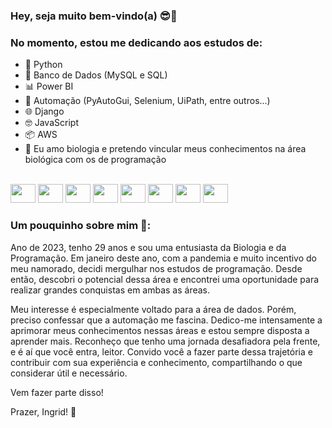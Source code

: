 ### Hey, seja muito bem-vindo(a) 😎🚀

### No momento, estou me dedicando aos estudos de:

- 🐍 Python
- 💾 Banco de Dados (MySQL e SQL)
- 📊 Power BI 
- 🤖 Automação (PyAutoGui, Selenium, UiPath, entre outros...)
- 🌐 Django
- 🤓 JavaScript
- 📦 AWS
- 🧬 Eu amo biologia e pretendo vincular meus conhecimentos na área biológica com os de programação

<div style="display: inline_block"><br>
   <img src="https://cdn.jsdelivr.net/gh/devicons/devicon/icons/python/python-original.svg" /height="30" width="40">
   <img src="https://cdn.jsdelivr.net/gh/devicons/devicon/icons/mysql/mysql-plain.svg" /height="30" width="40">
   <img src="https://cdn.jsdelivr.net/gh/devicons/devicon/icons/sqlite/sqlite-original.svg" /height="30" width="40">
   <img src="https://cdn.jsdelivr.net/gh/devicons/devicon/icons/selenium/selenium-original.svg" /height="30" width="40">
   <img src="https://cdn.jsdelivr.net/gh/devicons/devicon/icons/django/django-plain.svg" / height="30" width="40">
   <img src="https://cdn.jsdelivr.net/gh/devicons/devicon/icons/anaconda/anaconda-original.svg" /height="30" width="40">
   <img src="https://cdn.jsdelivr.net/gh/devicons/devicon/icons/javascript/javascript-plain.svg" / height="30" width="40">
   <img src="https://cdn.jsdelivr.net/gh/devicons/devicon/icons/amazonwebservices/amazonwebservices-plain-wordmark.svg" / height="30" width="40">     
</div>

### Um pouquinho sobre mim 🧾: 

Ano de 2023, tenho 29 anos e sou uma entusiasta da Biologia e da Programação. Em janeiro deste ano, com a pandemia e muito incentivo do meu namorado, decidi mergulhar nos estudos de programação. Desde então, descobri o potencial dessa área e encontrei uma oportunidade para realizar grandes conquistas em ambas as áreas.

Meu interesse é especialmente voltado para a área de dados. Porém, preciso confessar que a automação me fascina. Dedico-me intensamente a aprimorar meus conhecimentos nessas áreas e estou sempre disposta a aprender mais. Reconheço que tenho uma jornada desafiadora pela frente, e é aí que você entra, leitor. Convido você a fazer parte dessa trajetória e contribuir com sua experiência e conhecimento, compartilhando o que considerar útil e necessário.

Vem fazer parte disso!

Prazer, Ingrid! 🤩
